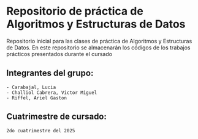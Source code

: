 # Repositorio de práctica de Algoritmos y Estructuras de Datos

Repositorio inicial para las clases de práctica de Algoritmos y Estructuras de Datos. En este repositorio se almacenarán los códigos de los trabajos prácticos presentados durante el cursado

## Integrantes del grupo:
    - Carabajal, Lucia
    - Challiol Cabrera, Victor Miguel
    - Riffel, Ariel Gaston

## Cuatrimestre de cursado:
    2do cuatrimestre del 2025
